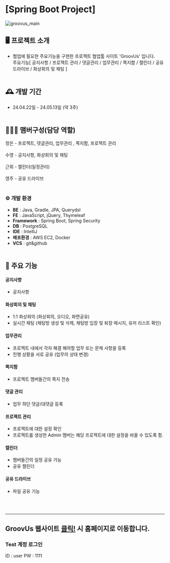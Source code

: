 # [Spring Boot Project] 
![groovus_main](https://github.com/suweeety/Spring-Boot-project-Groovus/assets/150898767/65d54b22-ff21-4ef4-ad5d-2850eb73560a)
## 🖥️ 프로젝트 소개
* 협업에 필요한 주요기능을 구현한 프로젝트 협업툴 사이트 'GroovUs' 입니다.<br>
주요기능[ 공지사항 / 프로젝트 관리 / 댓글관리 / 업무관리 / 쪽지함 / 캘린더 / 공유 드라이브 / 화상회의 및 채팅 ]
<br><br>

## 🕰️ 개발 기간
* 24.04.22일 - 24.05.13일 (약 3주)
<br><br>

## 🧑‍🤝‍🧑 맴버구성(담당 역할)
정은 - 프로젝트, 댓글관리, 업무관리 , 쪽지함, 프로젝트 관리
<br><br>
수영 - 공지사항, 화상회의 및 채팅
<br><br>
근휘 - 캘린더(일정관리)
<br><br>
영주 - 공유 드라이브
<br><br>

### ⚙️ 개발 환경
- **BE** : Java, Gradle, JPA, Querydsl
- **FE** : JavaScript, jQuery, Thymeleaf
- **Framework** : Spring Boot, Spring Security
- **DB** : PostgreSQL
- **IDE** : IntelliJ
- **배포환경** : AWS EC2, Docker
- **VCS** : git&github
<br><br>

## 📌 주요 기능
#### 공지사항
- 공지사항

#### 화상회의 및 채팅
- 1:1 화상회의 (화상회의, 오디오, 화면공유)
- 실시간 채팅 (채팅방 생성 및 삭제, 채팅방 입장 및 퇴장 메시지, 유저 리스트 확인)

#### 업무관리
- 프로젝트 내에서 각자 해결 해야할 업무 또는 문제 사항을 등록
- 진행 상황을 서로 공유 (업무의 상태 변경)

#### 쪽지함
- 프로젝트 멤버들간의 쪽지 전송

#### 댓글 관리
- 업무 하단 댓글/대댓글 등록

#### 프로젝트 관리
- 프로젝트에 대한 설정 확인
- 프로젝트를 생성한 Admin 멤버는 해당 프로젝트에 대한 설정을 바꿀 수 있도록 함.

#### 캘린더
- 멤버들간의 일정 공유 가능
- 공유 캘린더

#### 공유 드라이브
- 파일 공유 기능

<br><br>

***
## GroovUs 웹사이트 <a href="https://mbc-webcloud.iptime.org:8007/" target=_blank >클릭!</a> 시 홈페이지로 이동합니다.

### Test 계정 로그인
ID : user
PW : 1111
<br>


